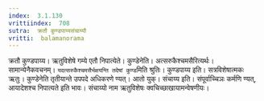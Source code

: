 ```yaml
---
index:  3.1.130
vrittiindex:  708
sutra:  क्रतौ कुण्डपाय्यसंचाय्यौ
vritti:  balamanorama 
---
```


क्रतौ कुण्डपाय्य। ऋतुविशेषे गम्ये एतौ निपात्येते। कुण्डेनेति। अत्सरुकैश्चमसैरित्यर्थः। सामान्येनैकवचनम्। `यदत्सरुकैश्चमसैर्भक्षयन्ति तदेषां कुण्ड`मिति श्रुतिः। कुण्डपाय्य इति। सत्रविशेषात्मकः ऋतुः। कुण्डेनेति तृतीयान्ते उपपदे अधिकरणे ण्यत्। आतो युक्। संचाय्य इति। संपूर्वाच्चिञः कर्मणि ण्यत्, आयादेशश्च निपात्यते इति भावः। संचाय्यो नाम ऋतुविशेषः क्वचिच्छाखायामन्वेषणीयः। 


